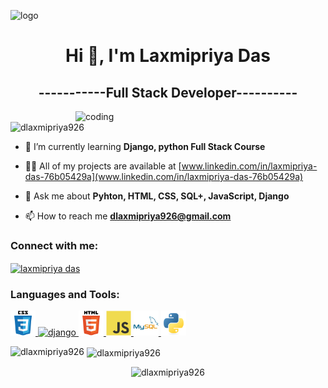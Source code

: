 ![logo](https://camo.githubusercontent.com/35aa9b954c497d828dc2aef968a4569f0abe01a368710558babc0d575d44f257/68747470733a2f2f63646e2e6472696262626c652e636f6d2f75736572732f323730343431342f73637265656e73686f74732f373436363930332f73656c66706f7274726169742e676966)
<h1 align="center">Hi 👋, I'm Laxmipriya Das</h1>
<h2 align="center">-----------Full Stack Developer----------</h2>
<img align="right" alt="coding" width="400" src="https://media.tenor.com/QVC1Nmb9TwUAAAAC/coding.gif">


<p align="left"> <img src="https://komarev.com/ghpvc/?username=dlaxmipriya926&label=Profile%20views&color=0e75b6&style=flat" alt="dlaxmipriya926" /> </p>

- 🌱 I’m currently learning **Django, python Full Stack Course**

- 👨‍💻 All of my projects are available at [www.linkedin.com/in/laxmipriya-das-76b05429a](www.linkedin.com/in/laxmipriya-das-76b05429a)

- 💬 Ask me about **Pyhton, HTML, CSS, SQL+, JavaScript, Django**

- 📫 How to reach me **dlaxmipriya926@gmail.com**

<h3 align="left">Connect with me:</h3>
<p align="left">
<a href="https://linkedin.com/in/laxmipriya das" target="blank"><img align="center" src="https://raw.githubusercontent.com/rahuldkjain/github-profile-readme-generator/master/src/images/icons/Social/linked-in-alt.svg" alt="laxmipriya das" height="30" width="40" /></a>
</p>

<h3 align="left">Languages and Tools:</h3>
<p align="left"> <a href="https://www.w3schools.com/css/" target="_blank" rel="noreferrer"> <img src="https://raw.githubusercontent.com/devicons/devicon/master/icons/css3/css3-original-wordmark.svg" alt="css3" width="40" height="40"/> </a> <a href="https://www.djangoproject.com/" target="_blank" rel="noreferrer"> <img src="https://cdn.worldvectorlogo.com/logos/django.svg" alt="django" width="40" height="40"/> </a> <a href="https://www.w3.org/html/" target="_blank" rel="noreferrer"> <img src="https://raw.githubusercontent.com/devicons/devicon/master/icons/html5/html5-original-wordmark.svg" alt="html5" width="40" height="40"/> </a> <a href="https://developer.mozilla.org/en-US/docs/Web/JavaScript" target="_blank" rel="noreferrer"> <img src="https://raw.githubusercontent.com/devicons/devicon/master/icons/javascript/javascript-original.svg" alt="javascript" width="40" height="40"/> </a> <a href="https://www.mysql.com/" target="_blank" rel="noreferrer"> <img src="https://raw.githubusercontent.com/devicons/devicon/master/icons/mysql/mysql-original-wordmark.svg" alt="mysql" width="40" height="40"/> </a> <a href="https://www.python.org" target="_blank" rel="noreferrer"> <img src="https://raw.githubusercontent.com/devicons/devicon/master/icons/python/python-original.svg" alt="python" width="40" height="40"/> </a> </p>

<p><img align="left" src="https://github-readme-stats.vercel.app/api/top-langs?username=dlaxmipriya926&show_icons=true&locale=en&layout=compact" alt="dlaxmipriya926" /></p>

<p>&nbsp;<img align="center" src="https://github-readme-stats.vercel.app/api?username=dlaxmipriya926&show_icons=true&locale=en" alt="dlaxmipriya926" /></p>

<p align='center'><img  src="https://github-readme-streak-stats.herokuapp.com/?user=dlaxmipriya926&" alt="dlaxmipriya926" /></p>

